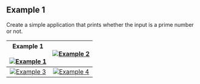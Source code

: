 ## Example 1

Create a simple application that prints whether the input is a prime number or not.

| Example 1<br><br>[![Example 1](https://user-images.githubusercontent.com/54884571/156937569-2265af53-99f3-4113-98c9-fe2301f9e0d4.png)](https://user-images.githubusercontent.com/54884571/156936893-0e6bf934-2719-42c3-b6f2-0bcac652d380.gif) | [![Example 2](https://user-images.githubusercontent.com/54884571/156937840-16376f1a-96b3-4333-b84d-6f44e8d2b538.png)](https://user-images.githubusercontent.com/54884571/156936895-543019b7-7fc5-4af8-ac90-939779031dba.gif) |
|:-:|:-:|
| [![Example 3](https://user-images.githubusercontent.com/54884571/156937855-3a33e171-5b3a-41c6-9ba5-2f2dd283e5a2.png)](https://user-images.githubusercontent.com/54884571/156936896-75dc8f15-05c1-44ca-ac0d-fa98a001550f.gif) | [![Example 4](https://user-images.githubusercontent.com/54884571/156937866-75a2dc94-702e-47a8-9511-7557ee92bba0.png)](https://user-images.githubusercontent.com/54884571/156936897-ee1c5f64-4f0e-4ea1-a98f-71e986a28ea0.gif) |
